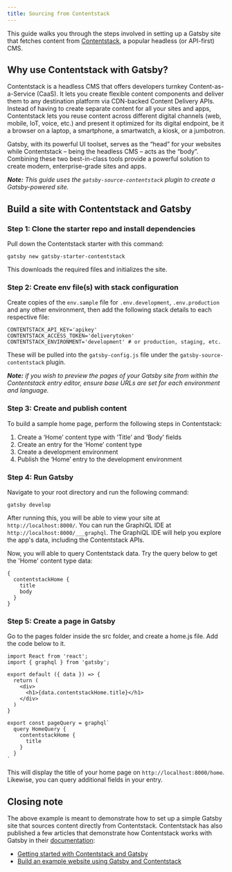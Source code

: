 ```yaml
---
title: Sourcing from Contentstack
---
```


This guide walks you through the steps involved in setting up a Gatsby site that fetches content from [Contentstack](https://www.contentstack.com/), a popular headless (or API-first) CMS.

## Why use Contentstack with Gatsby?

Contentstack is a headless CMS that offers developers turnkey Content-as-a-Service (CaaS). It lets you create flexible content components and deliver them to any destination platform via CDN-backed Content Delivery APIs. Instead of having to create separate content for all your sites and apps, Contentstack lets you reuse content across different digital channels (web, mobile, IoT, voice, etc.) and present it optimized for its digital endpoint, be it a browser on a laptop, a smartphone, a smartwatch, a kiosk, or a jumbotron.

Gatsby, with its powerful UI toolset, serves as the “head” for your websites while Contentstack – being the headless CMS – acts as the “body”. Combining these two best-in-class tools provide a powerful solution to create modern, enterprise-grade sites and apps.

_**Note:** This guide uses the `gatsby-source-contentstack` plugin to create a Gatsby-powered site._

## Build a site with Contentstack and Gatsby

### Step 1: Clone the starter repo and install dependencies

Pull down the Contentstack starter with this command:

`gatsby new gatsby-starter-contentstack`

This downloads the required files and initializes the site.

### Step 2: Create env file(s) with stack configuration

Create copies of the `env.sample` file for `.env.development`, `.env.production` and any other environment, then add the following stack details to each respective file:

```
CONTENTSTACK_API_KEY='apikey'
CONTENTSTACK_ACCESS_TOKEN='deliverytoken'
CONTENTSTACK_ENVIRONMENT='development' # or production, staging, etc.
```

These will be pulled into the `gatsby-config.js` file under the `gatsby-source-contentstack` plugin.

_**Note:** if you wish to preview the pages of your Gatsby site from within the Contentstack entry editor, ensure base URLs are set for each environment and language._

### Step 3: Create and publish content

To build a sample home page, perform the following steps in Contentstack:

1. Create a ‘Home’ content type with ‘Title’ and ‘Body’ fields
1. Create an entry for the ‘Home’ content type
1. Create a development environment
1. Publish the ‘Home’ entry to the development environment

### Step 4: Run Gatsby

Navigate to your root directory and run the following command:

`gatsby develop`

After running this, you will be able to view your site at `http://localhost:8000/`. You can run the GraphiQL IDE at `http://localhost:8000/___graphql`. The GraphiQL IDE will help you explore the app's data, including the Contentstack APIs.

Now, you will able to query Contentstack data. Try the query below to get the 'Home' content type data:

```
{
  contentstackHome {
    title
    body
  }
}
```

### Step 5: Create a page in Gatsby

Go to the pages folder inside the src folder, and create a home.js file. Add the code below to it.

```
import React from 'react';
import { graphql } from 'gatsby';

export default ({ data }) => {
  return (
    <div>
      <h1>{data.contentstackHome.title}</h1>
    </div>
  )
}

export const pageQuery = graphql`
  query HomeQuery {
    contentstackHome {
      title
    }
  }
`
```

This will display the title of your home page on `http://localhost:8000/home`. Likewise, you can query additional fields in your entry.

## Closing note

The above example is meant to demonstrate how to set up a simple Gatsby site that sources content directly from Contentstack. Contentstack has also published a few articles that demonstrate how Contentstack works with Gatsby in their [documentation](https://www.contentstack.com/docs/?utm_source=gatsby&utm_medium=referral&utm_campaign=2019_06_17_sourcing_from_contentstack):

- [Getting started with Contentstack and Gatsby](https://www.contentstack.com/docs/example-apps/build-a-sample-website-using-gatsby-and-contentstack?utm_source=gatsby&utm_medium=referral&utm_campaign=2019_06_17_sourcing_from_contentstack)
- [Build an example website using Gatsby and Contentstack](https://www.contentstack.com/blog/announcements/best-content-management-platform-2019-siia-codie-award?utm_source=prnewswire&utm_medium=referral&utm_campaign=2019_06_18_best_cms_codie_award)
